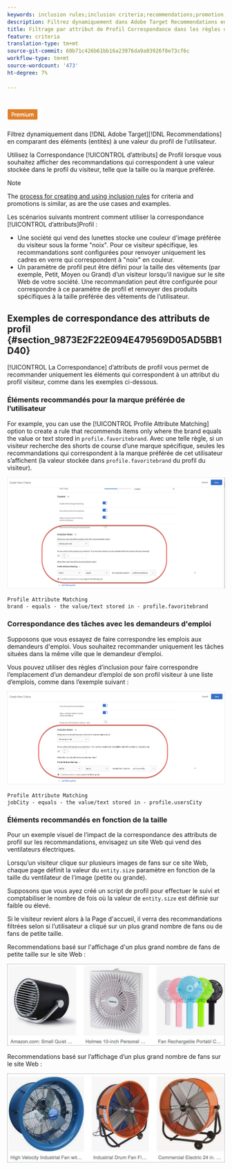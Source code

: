 ```yaml
---
keywords: inclusion rules;inclusion criteria;recommendations;promotion;promotions;dynamic filtering;dynamic;profile attribute matching
description: Filtrez dynamiquement dans Adobe Target Recommendations en comparant des éléments (entités) à une valeur du profil de l’utilisateur.
title: Filtrage par attribut de Profil Correspondance dans les règles d’inclusion dynamique dans Recommendations Adobe Target
feature: criteria
translation-type: tm+mt
source-git-commit: 60b71c426b61bb16a23976da9a03926f8e73cf6c
workflow-type: tm+mt
source-wordcount: '473'
ht-degree: 7%

---
```



# ![Correspondance d&#39;attribut de Profil PREMIUM](/help/assets/premium.png)

Filtrez dynamiquement dans [!DNL Adobe Target][!DNL Recommendations] en comparant des éléments (entités) à une valeur du profil de l’utilisateur.

Utilisez la Correspondance [!UICONTROL d’attributs] de Profil lorsque vous souhaitez afficher des recommandations qui correspondent à une valeur stockée dans le profil du visiteur, telle que la taille ou la marque préférée.

>[!NOTE]
>
>The [process for creating and using inclusion rules](/help/c-recommendations/c-algorithms/use-dynamic-and-static-inclusion-rules.md) for criteria and promotions is similar, as are the use cases and examples.

Les scénarios suivants montrent comment utiliser la correspondance [!UICONTROL d’attributs]Profil :

* Une société qui vend des lunettes stocke une couleur d&#39;image préférée du visiteur sous la forme &quot;noix&quot;. Pour ce visiteur spécifique, les recommandations sont configurées pour renvoyer uniquement les cadres en verre qui correspondent à &quot;noix&quot; en couleur.
* Un paramètre de profil peut être défini pour la taille des vêtements (par exemple, Petit, Moyen ou Grand) d’un visiteur lorsqu’il navigue sur le site Web de votre société. Une recommandation peut être configurée pour correspondre à ce paramètre de profil et renvoyer des produits spécifiques à la taille préférée des vêtements de l’utilisateur.

## Exemples de correspondance des attributs de profil {#section_9873E2F22E094E479569D05AD5BB1D40}

[!UICONTROL La Correspondance] d’attributs de profil vous permet de recommander uniquement les éléments qui correspondent à un attribut du profil visiteur, comme dans les exemples ci-dessous.

### Éléments recommandés pour la marque préférée de l’utilisateur

For example, you can use the [!UICONTROL Profile Attribute Matching] option to create a rule that recommends items only where the brand equals the value or text stored in `profile.favoritebrand`. Avec une telle règle, si un visiteur recherche des shorts de course d’une marque spécifique, seules les recommandations qui correspondent à la marque préférée de cet utilisateur s’affichent (la valeur stockée dans `profile.favoritebrand` du profil du visiteur).

![Marque préférée](/help/c-recommendations/c-algorithms/assets/favorite-brand.png)

```
Profile Attribute Matching
brand - equals - the value/text stored in - profile.favoritebrand
```

### Correspondance des tâches avec les demandeurs d&#39;emploi

Supposons que vous essayez de faire correspondre les emplois aux demandeurs d&#39;emploi. Vous souhaitez recommander uniquement les tâches situées dans la même ville que le demandeur d’emploi.

Vous pouvez utiliser des règles d’inclusion pour faire correspondre l’emplacement d’un demandeur d’emploi de son profil visiteur à une liste d’emplois, comme dans l’exemple suivant :

![Ville de l’utilisateur](/help/c-recommendations/c-algorithms/assets/city.png)

```
Profile Attribute Matching
jobCity - equals - the value/text stored in - profile.usersCity
```

### Éléments recommandés en fonction de la taille

Pour un exemple visuel de l’impact de la correspondance des attributs de profil sur les recommandations, envisagez un site Web qui vend des ventilateurs électriques.

Lorsqu’un visiteur clique sur plusieurs images de fans sur ce site Web, chaque page définit la valeur du `entity.size` paramètre en fonction de la taille du ventilateur de l’image (petite ou grande).

Supposons que vous ayez créé un script de profil pour effectuer le suivi et comptabiliser le nombre de fois où la valeur de `entity.size` est définie sur faible ou élevé.

Si le visiteur revient alors à la Page d&#39;accueil, il verra des recommandations filtrées selon si l’utilisateur a cliqué sur un plus grand nombre de fans ou de fans de petite taille.

Recommendations basé sur l&#39;affichage d&#39;un plus grand nombre de fans de petite taille sur le site Web :

![recommandations pour les petits fans](/help/c-recommendations/c-algorithms/assets/small-fans.png)

Recommendations basé sur l’affichage d’un plus grand nombre de fans sur le site Web :

![recommandations concernant les grands fans](/help/c-recommendations/c-algorithms/assets/large-fans.png)